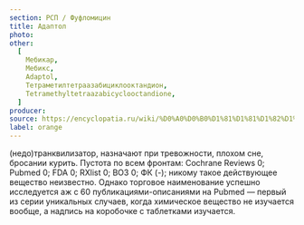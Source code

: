 ```yaml
---
section: РСП / Фуфломицин
title: Адаптол
photo:
other:
  [
    Мебикар,
    Мебикс,
    Adaptol,
    Тетраметилтетраазабициклооктандион,
    Tetramethyltetraazabicyclooctandione,
  ]
producer:
source: https://encyclopatia.ru/wiki/%D0%A0%D0%B0%D1%81%D1%81%D1%82%D1%80%D0%B5%D0%BB%D1%8C%D0%BD%D1%8B%D0%B9_%D1%81%D0%BF%D0%B8%D1%81%D0%BE%D0%BA_%D0%BF%D1%80%D0%B5%D0%BF%D0%B0%D1%80%D0%B0%D1%82%D0%BE%D0%B2
label: orange
---
```


(недо)транквилизатор, назначают при тревожности, плохом сне, бросании курить. Пустота по всем фронтам: Cochrane Reviews 0; Pubmed 0; FDA 0; RXlist 0; ВОЗ 0; ФК (-); никому такое действующее вещество неизвестно. Однако торговое наименование успешно исследуется аж с 60 публикациями-описаниями на Pubmed — первый из серии уникальных случаев, когда химическое вещество не изучается вообще, а надпись на коробочке с таблетками изучается.
